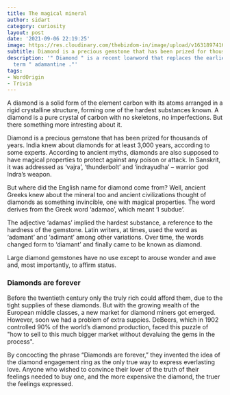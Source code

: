 ```yaml
---
title: The magical mineral
author: sidart
category: curiosity
layout: post
date: '2021-09-06 22:19:25'
image: https://res.cloudinary.com/thebizdom-in/image/upload/v1631897416/diamond_hheybr.png
subtitle: Diamond is a precious gemstone that has been prized for thousands of years.
description: '" Diamond " is a recent loanword that replaces the earlier traditional
  term " adamantine ."'
tags:
- WordOrigin
- Trivia
---
```


A diamond is a solid form of the element carbon with its atoms arranged in a rigid crystalline structure, forming one of the hardest substances known. A diamond is a pure crystal of carbon with no skeletons, no imperfections. But there something more intresting about it.

Diamond is a precious gemstone that has been prized for thousands of years.  India knew about diamonds for at least 3,000 years, according to some experts. According to ancient myths, diamonds are also supposed to have magical properties to protect against any poison or attack. In Sanskrit, it was addressed as ‘vajra’, ‘thunderbolt’ and ‘indrayudha’ – warrior god Indra’s weapon. 

But where did the English name for diamond come from? Well, ancient Greeks knew about the mineral too and ancient civilizations thought of diamonds as something invincible, one with magical properties. The word derives from the Greek word ‘adamao’, which meant ‘I subdue’. 

The adjective ‘adamas’ implied the hardest substance, a reference to the hardness of the gemstone. Latin writers, at times, used the word as ‘adamant’ and ‘adimant’ among other variations. Over time, the words changed form to ‘diamant’ and finally came to be known as diamond.

Large diamond gemstones have no use except to arouse wonder and awe and, most importantly, to affirm status. 

### Diamonds are forever
Before the twentieth century only the truly rich could afford them, due to the tight supplies of these diamonds. But with the  growing wealth of the European middle classes, a new market for diamond miners got emerged.  However, soon we had a problem of extra suppies. DeBeers, which in 1902 controlled 90% of the world’s diamond production, faced this puzzle of "how to sell to this much bigger market without devaluing the gems in the process". 

By concocting the phrase “Diamonds are forever,” they invented the idea of the diamond engagement ring as the only true way to express everlasting love. Anyone who wished to convince their lover of the truth of their feelings needed to buy one, and the more expensive the diamond, the truer the feelings expressed.
